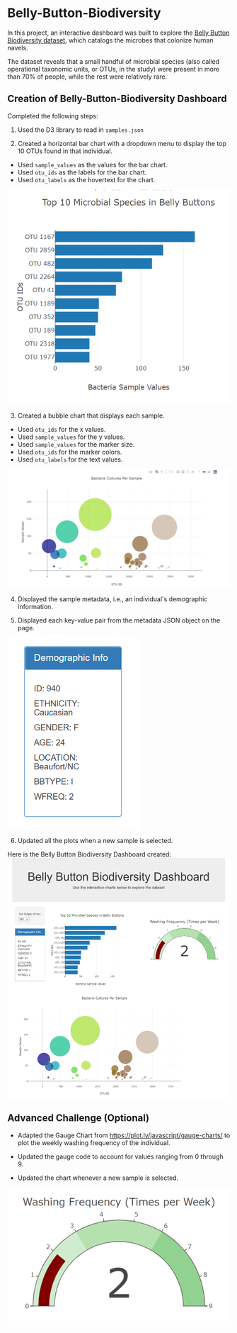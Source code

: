 # Belly-Button-Biodiversity

In this project, an interactive dashboard was built to explore the [Belly Button Biodiversity dataset](http://robdunnlab.com/projects/belly-button-biodiversity/), which catalogs the microbes that colonize human navels.

The dataset reveals that a small handful of microbial species (also called operational taxonomic units, or OTUs, in the study) were present in more than 70% of people, while the rest were relatively rare.

## Creation of Belly-Button-Biodiversity Dashboard

Completed the following steps:

1. Used the D3 library to read in `samples.json`

2. Created a horizontal bar chart with a dropdown menu to display the top 10 OTUs found in that individual.

  * Used `sample_values` as the values for the bar chart.
  * Used `otu_ids` as the labels for the bar chart.
  * Used `otu_labels` as the hovertext for the chart.

  ![bar Chart](Images/bar_chart.png)

3. Created a bubble chart that displays each sample.

  * Used `otu_ids` for the x values.
  * Used `sample_values` for the y values.
  * Used `sample_values` for the marker size.
  * Used `otu_ids` for the marker colors.
  * Used `otu_labels` for the text values.

![Bubble Chart](Images/bubble_chart.png)

4. Displayed the sample metadata, i.e., an individual's demographic information.

5. Displayed each key-value pair from the metadata JSON object on the page.

![Demographic Info](Images/Demographic_Info.png)

6. Updated all the plots when a new sample is selected.

Here is the Belly Button Biodiversity Dashboard created: 
![Belly Button Biodiversity Dashboard](Images/Belly_Button_Biodiversity_Dashboard.png)


## Advanced Challenge (Optional)

* Adapted the Gauge Chart from <https://plot.ly/javascript/gauge-charts/> to plot the weekly washing frequency of the individual.

* Updated the gauge code to account for values ranging from 0 through 9.

* Updated the chart whenever a new sample is selected.

![Weekly Washing Frequency Gauge](Images/gauge_chart.png)

